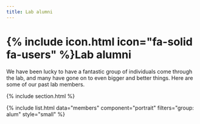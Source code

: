 ```yaml
---
title: Lab alumni
---
```


# {% include icon.html icon="fa-solid fa-users" %}Lab alumni

We have been lucky to have a fantastic group of individuals come through the lab, and many have gone on to even bigger and better things. Here are some of our past lab members.

{% include section.html %}

{% include list.html data="members" component="portrait" filters="group: alum" style="small" %}

